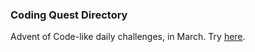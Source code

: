 ### Coding Quest Directory

Advent of Code-like daily challenges, in March. Try [here](https://codingquest.io).